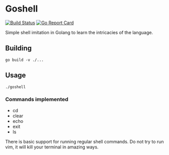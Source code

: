 # Goshell
[![Build Status](https://img.shields.io/endpoint.svg?url=https%3A%2F%2Factions-badge.atrox.dev%2Fjaydonhansen%2Fgoshell%2Fbadge%3Fref%3Dmain&style=flat)](https://actions-badge.atrox.dev/jaydonhansen/goshell/goto?ref=main)
[![Go Report Card](https://goreportcard.com/badge/github.com/jaydonhansen/goshell)](https://goreportcard.com/report/github.com/jaydonhansen/goshell)

Simple shell imitation in Golang to learn the intricacies of the language.

## Building
`go build -v ./...`

## Usage
`./goshell`

### Commands implemented
- cd
- clear
- echo
- exit
- ls

There is basic support for running regular shell commands. Do not try to run vim,
it will kill your terminal in amazing ways.
